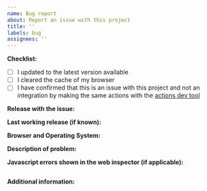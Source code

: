 ```yaml
---
name: Bug report
about: Report an issue with this project
title: ''
labels: bug
assignees: ''
---
```


<!-- READ THIS FIRST:
- DO NOT DELETE THIS TEMPLATE. If you do not follow it or otherwise do not provide enough information your issue will be marked invalid and closed.
- If you need additional help with this template please refer to https://www.home-assistant.io/help/reporting_issues/
- Make sure you are running the latest version of Home Assistant before reporting an issue: https://github.com/home-assistant/home-assistant/releases
- Provide as many details as possible. Do not delete any text from this template!
- Please check the README first to make sure that something isn't misconfigured.
- If you have a question instead of a bug report, use the discussions section or the community forum thread.
-->

**Checklist:**

- [ ] I updated to the latest version available
- [ ] I cleared the cache of my browser
- [ ] I have confirmed that this is an issue with this project and not an integration by making the same actions with the [actions dev tool](http://homeassistant.local:8123/developer-tools/action)

**Release with the issue:**

**Last working release (if known):**

**Browser and Operating System:**

<!--
Provide details about what browser (and version) you are seeing the issue in. And also which operating system this is on. If possible try to replicate the issue in other browsers and include your findings here.
-->

**Description of problem:**

<!--
Explain what the issue is, and how things should look/behave. If possible provide a screenshot with a description.
-->

**Javascript errors shown in the web inspector (if applicable):**

```

```

**Additional information:**
